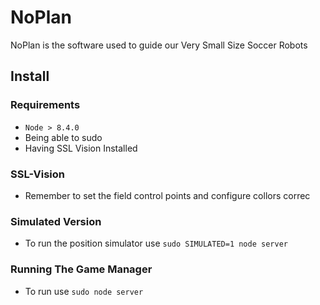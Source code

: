 # NoPlan

NoPlan is the software used to guide our Very Small Size Soccer Robots

## Install

### Requirements
  - `Node > 8.4.0`
  -  Being able to sudo
  - Having SSL Vision Installed

### SSL-Vision
  - Remember to set the field control points and configure collors correc

### Simulated Version
  - To run the position simulator use `sudo SIMULATED=1 node server`

### Running The Game Manager
  - To run use  `sudo node server`
